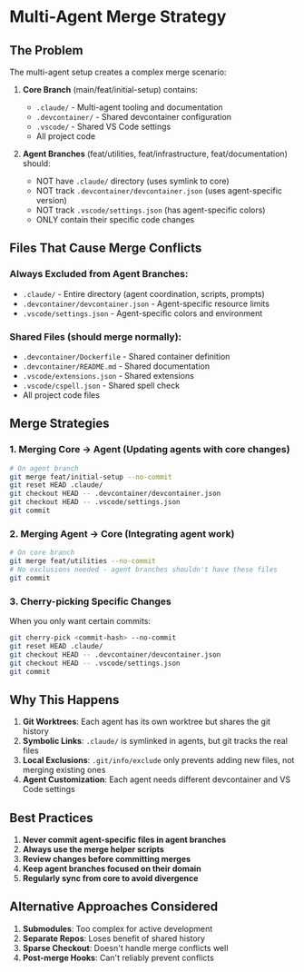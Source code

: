 # Multi-Agent Merge Strategy

## The Problem

The multi-agent setup creates a complex merge scenario:

1. **Core Branch** (main/feat/initial-setup) contains:
   - `.claude/` - Multi-agent tooling and documentation
   - `.devcontainer/` - Shared devcontainer configuration
   - `.vscode/` - Shared VS Code settings
   - All project code

2. **Agent Branches** (feat/utilities, feat/infrastructure, feat/documentation) should:
   - NOT have `.claude/` directory (uses symlink to core)
   - NOT track `.devcontainer/devcontainer.json` (uses agent-specific version)
   - NOT track `.vscode/settings.json` (has agent-specific colors)
   - ONLY contain their specific code changes

## Files That Cause Merge Conflicts

### Always Excluded from Agent Branches:
- `.claude/` - Entire directory (agent coordination, scripts, prompts)
- `.devcontainer/devcontainer.json` - Agent-specific resource limits
- `.vscode/settings.json` - Agent-specific colors and environment

### Shared Files (should merge normally):
- `.devcontainer/Dockerfile` - Shared container definition
- `.devcontainer/README.md` - Shared documentation
- `.vscode/extensions.json` - Shared extensions
- `.vscode/cspell.json` - Shared spell check
- All project code files

## Merge Strategies

### 1. Merging Core → Agent (Updating agents with core changes)

```bash
# On agent branch
git merge feat/initial-setup --no-commit
git reset HEAD .claude/
git checkout HEAD -- .devcontainer/devcontainer.json
git checkout HEAD -- .vscode/settings.json
git commit
```

### 2. Merging Agent → Core (Integrating agent work)

```bash
# On core branch
git merge feat/utilities --no-commit
# No exclusions needed - agent branches shouldn't have these files
git commit
```

### 3. Cherry-picking Specific Changes

When you only want certain commits:
```bash
git cherry-pick <commit-hash> --no-commit
git reset HEAD .claude/
git checkout HEAD -- .devcontainer/devcontainer.json
git checkout HEAD -- .vscode/settings.json
git commit
```

## Why This Happens

1. **Git Worktrees**: Each agent has its own worktree but shares the git history
2. **Symbolic Links**: `.claude/` is symlinked in agents, but git tracks the real files
3. **Local Exclusions**: `.git/info/exclude` only prevents adding new files, not merging existing ones
4. **Agent Customization**: Each agent needs different devcontainer and VS Code settings

## Best Practices

1. **Never commit agent-specific files in agent branches**
2. **Always use the merge helper scripts**
3. **Review changes before committing merges**
4. **Keep agent branches focused on their domain**
5. **Regularly sync from core to avoid divergence**

## Alternative Approaches Considered

1. **Submodules**: Too complex for active development
2. **Separate Repos**: Loses benefit of shared history
3. **Sparse Checkout**: Doesn't handle merge conflicts well
4. **Post-merge Hooks**: Can't reliably prevent conflicts